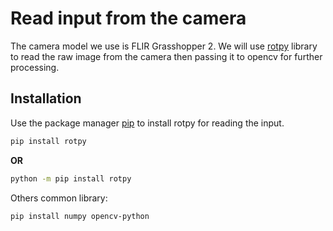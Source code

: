 # Read input from the camera

The camera model we use is FLIR Grasshopper 2. We will use [rotpy](https://github.com/matham/rotpy) library to read the raw image from the camera then passing it to opencv for further processing.


## Installation
Use the package manager [pip](https://pip.pypa.io/en/stable/) to install rotpy for reading the input.
```bash
pip install rotpy
```
**OR**
```bash
python -m pip install rotpy
```
Others common library:
```bash
pip install numpy opencv-python
```